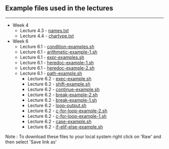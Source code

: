 ## Example files used in the lectures
___

* Week 4
  - Lecture 4.3 - [names.txt](names.txt) 
  - Lecture 4.4 - [chartype.txt](chartype.txt)
* Week 6
  - Lecture 6.1 - [condition-examples.sh](condition-examples.sh)
  - Lecture 6.1 - [arithmetic-example-1.sh](arithmetic-example-1.sh)
  - Lecture 6.1 - [expr-examples.sh](expr-examples.sh)
  - Lecture 6.1 - [heredoc-example-1.sh](heredoc-example-1.sh)
  - Lecture 6.1 - [heredoc-example-2.sh](heredoc-example-2.sh)
  - Lecture 6.1 - [path-example.sh](path-example.sh)
	- Lecture 6.2 - [exec-example.sh](exec-example.sh)
	- Lecture 6.2 - [shift-example.sh](shift-example.sh)
	- Lecture 6.2 - [continue-example.sh](continue-example.sh)
	- Lecture 6.2 - [break-example-2.sh](break-example-2.sh)
	- Lecture 6.2 - [break-example-1.sh](break-example-1.sh)
	- Lecture 6.2 - [loop-output.sh](loop-output.sh)
	- Lecture 6.2 - [c-for-loop-example-2.sh](c-for-loop-example-2.sh)
	- Lecture 6.2 - [c-for-loop-example-1.sh](c-for-loop-example-1.sh)
	- Lecture 6.2 - [case-example.sh](case-example.sh)
	- Lecture 6.2 - [if-elif-else-example.sh](if-elif-else-example.sh)


Note : To download these files to your local system right click on 'Raw' and then select 'Save link as'
